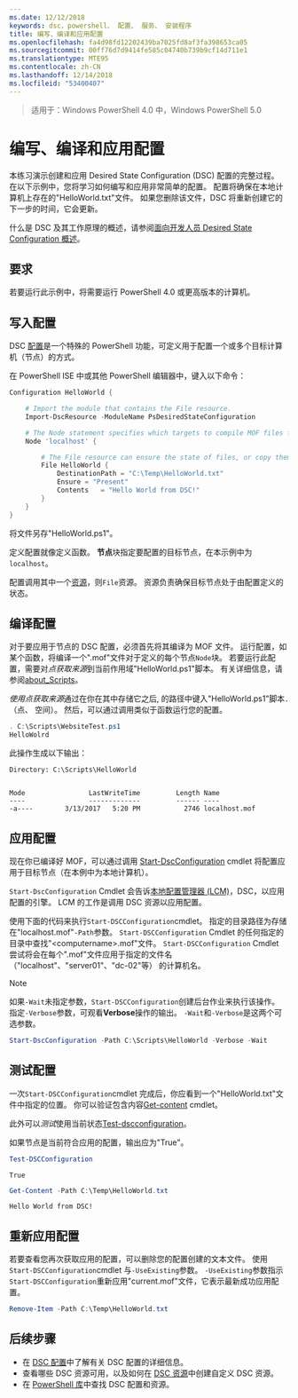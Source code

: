 ```yaml
---
ms.date: 12/12/2018
keywords: dsc，powershell、 配置、 服务、 安装程序
title: 编写、编译和应用配置
ms.openlocfilehash: fa4d98fd12202439ba7025fd8af3fa398653ca05
ms.sourcegitcommit: 00ff76d7d9414fe585c04740b739b9cf14d711e1
ms.translationtype: MTE95
ms.contentlocale: zh-CN
ms.lasthandoff: 12/14/2018
ms.locfileid: "53400407"
---
```

> 适用于：Windows PowerShell 4.0 中，Windows PowerShell 5.0

# <a name="write-compile-and-apply-a-configuration"></a>编写、编译和应用配置

本练习演示创建和应用 Desired State Configuration (DSC) 配置的完整过程。
在以下示例中，您将学习如何编写和应用非常简单的配置。 配置将确保在本地计算机上存在的"HelloWorld.txt"文件。 如果您删除该文件，DSC 将重新创建它的下一步的时间，它会更新。

什么是 DSC 及其工作原理的概述，请参阅[面向开发人员 Desired State Configuration 概述](../overview/overview.md)。

## <a name="requirements"></a>要求

若要运行此示例中，将需要运行 PowerShell 4.0 或更高版本的计算机。

## <a name="write-the-configuration"></a>写入配置

DSC [配置](configurations.md)是一个特殊的 PowerShell 功能，可定义用于配置一个或多个目标计算机（节点）的方式。

在 PowerShell ISE 中或其他 PowerShell 编辑器中，键入以下命令：

```powershell
Configuration HelloWorld {

    # Import the module that contains the File resource.
    Import-DscResource -ModuleName PsDesiredStateConfiguration

    # The Node statement specifies which targets to compile MOF files for, when this configuration is executed.
    Node 'localhost' {

        # The File resource can ensure the state of files, or copy them from a source to a destination with persistent updates.
        File HelloWorld {
            DestinationPath = "C:\Temp\HelloWorld.txt"
            Ensure = "Present"
            Contents   = "Hello World from DSC!"
        }
    }
}
```

将文件另存"HelloWorld.ps1"。

定义配置就像定义函数。 **节点**块指定要配置的目标节点，在本示例中为 `localhost`。

配置调用其中一个[资源](../resources/resources.md)，则`File`资源。 资源负责确保目标节点处于由配置定义的状态。

## <a name="compile-the-configuration"></a>编译配置

对于要应用于节点的 DSC 配置，必须首先将其编译为 MOF 文件。
运行配置，如某个函数，将编译一个".mof"文件对于定义的每个节点`Node`块。
若要运行此配置，需要对*点获取来源*到当前作用域"HelloWorld.ps1"脚本。
有关详细信息，请参阅[about_Scripts](/powershell/module/microsoft.powershell.core/about/about_scripts?view=powershell-6#script-scope-and-dot-sourcing)。

*使用点获取来源*通过在你在其中存储它之后, 的路径中键入"HelloWorld.ps1"脚本`. `（点、 空间）。 然后，可以通过调用类似于函数运行您的配置。

```powershell
. C:\Scripts\WebsiteTest.ps1
HelloWolrd
```

此操作生成以下输出：

```output
Directory: C:\Scripts\HelloWorld


Mode                LastWriteTime         Length Name
----                -------------         ------ ----
-a----        3/13/2017   5:20 PM           2746 localhost.mof
```

## <a name="apply-the-configuration"></a>应用配置

现在你已编译好 MOF，可以通过调用 [Start-DscConfiguration](/powershell/module/psdesiredstateconfiguration/start-dscconfiguration) cmdlet 将配置应用于目标节点（在本例中为本地计算机）。

`Start-DscConfiguration` Cmdlet 会告诉[本地配置管理器 (LCM)](../managing-nodes/metaConfig.md)，DSC，以应用配置的引擎。
LCM 的工作是调用 DSC 资源以应用配置。

使用下面的代码来执行`Start-DSCConfiguration`cmdlet。 指定的目录路径为存储在"localhost.mof"`-Path`参数。 `Start-DSCConfiguration` Cmdlet 的任何指定的目录中查找"\<computername\>.mof"文件。 `Start-DSCConfiguration` Cmdlet 尝试将会在每个".mof"文件应用于指定的文件名 （"localhost"、"server01"、"dc-02"等） 的计算机名。

> [!NOTE]
> 如果`-Wait`未指定参数，`Start-DSCConfiguration`创建后台作业来执行该操作。 指定`-Verbose`参数，可观看**Verbose**操作的输出。 `-Wait`和`-Verbose`是这两个可选参数。

```powershell
Start-DscConfiguration -Path C:\Scripts\HelloWorld -Verbose -Wait
```

## <a name="test-the-configuration"></a>测试配置

一次`Start-DSCConfiguration`cmdlet 完成后，你应看到一个"HelloWorld.txt"文件中指定的位置。 你可以验证包含内容[Get-content](/powershell/module/microsoft.powershell.management/get-content) cmdlet。

此外可以*测试*使用当前状态[Test-dscconfiguration](/powershell/module/psdesiredstateconfiguration/Test-DSCConfiguration)。

如果节点是当前符合应用的配置，输出应为"True"。

```powershell
Test-DSCConfiguration
```

```output
True
```

```powershell
Get-Content -Path C:\Temp\HelloWorld.txt
```

```output
Hello World from DSC!
```

## <a name="re-applying-the-configuration"></a>重新应用配置

若要查看您再次获取应用的配置，可以删除您的配置创建的文本文件。 使用`Start-DSCConfiguration`cmdlet 与`-UseExisting`参数。 `-UseExisting`参数指示`Start-DSCConfiguration`重新应用"current.mof"文件，它表示最新成功应用配置。

```powershell
Remove-Item -Path C:\Temp\HelloWorld.txt
```

## <a name="next-steps"></a>后续步骤

- 在 [DSC 配置](configurations.md)中了解有关 DSC 配置的详细信息。
- 查看哪些 DSC 资源可用，以及如何在 [DSC 资源](../resources/resources.md)中创建自定义 DSC 资源。
- 在 [PowerShell 库](https://www.powershellgallery.com/)中查找 DSC 配置和资源。
